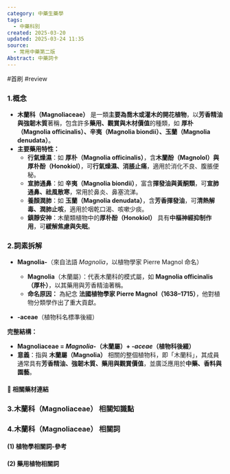 ```yaml
---
category: 中藥生藥學
tags:
  - 中藥科別
created: 2025-03-20
updated: 2025-03-24 11:35
source:
  - 常用中藥第二版
Abstract: 中藥詞卡
---
```

#首刷 #review 
### 1.概念
- **木蘭科（Magnoliaceae）** 是一類**主要為喬木或灌木的開花植物**，以**芳香精油與強韌木質**著稱，包含許多**藥用、觀賞與木材價值**的種類，如 **厚朴（Magnolia officinalis）、辛夷（Magnolia biondii）、玉蘭（Magnolia denudata）**。  
- **主要藥用特性：**  
  - **行氣燥濕**：如 **厚朴（Magnolia officinalis）**，含**木蘭酚（Magnolol）與厚朴酚（Honokiol）**，可**行氣燥濕、消脹止痛**，適用於消化不良、腹脹便秘。  
  - **宣肺通鼻**：如 **辛夷（Magnolia biondii）**，富含**揮發油與黃酮類**，可**宣肺通鼻、祛風散寒**，常用於鼻炎、鼻塞流涕。  
  - **養顏潤肺**：如 **玉蘭（Magnolia denudata）**，含**芳香揮發油**，可**清熱解毒、潤肺止咳**，適用於咽乾口渴、咳嗽少痰。  
  - **鎮靜安神**：木蘭類植物中的**厚朴酚（Honokiol）** 具有**中樞神經抑制作用**，可**緩解焦慮與失眠**。  

### 2.詞素拆解
- **Magnolia-**（來自法語 *Magnolia*，以植物學家 Pierre Magnol 命名）  
  - **Magnolia**（木蘭屬）：代表木蘭科的模式屬，如 **Magnolia officinalis（厚朴）**，以其藥用與芳香精油著稱。  
  - **命名原因：** 為紀念 **法國植物學家 Pierre Magnol（1638–1715）**，他對植物分類學作出了重大貢獻。  

- **-aceae**（植物科名標準後綴）  

**完整結構：**
- **Magnoliaceae = *Magnolia-*（木蘭屬）+ *-aceae*（植物科後綴）**  
- **意義**：指與 **木蘭屬（Magnolia）** 相關的整個植物科，即「木蘭科」，其成員通常具有**芳香精油、強韌木質、藥用與觀賞價值**，並廣泛應用於**中藥、香料與園藝**。 

#### 📌 相關藥材連結




### 3.木蘭科（Magnoliaceae） 相關知識點



### 4.木蘭科（Magnoliaceae） 相關詞
#### (1) 植物學相關詞-參考




#### (2) 藥用植物相關詞

